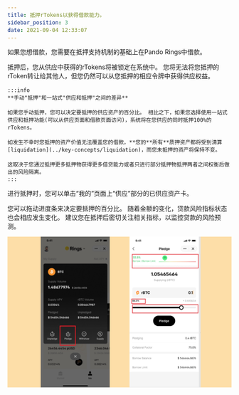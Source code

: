 ```yaml
---
title: 抵押rTokens以获得借款能力。
sidebar_position: 3
date: 2021-09-04 12:33:07
---
```


如果您想借款，您需要在抵押支持机制的基础上在Pando Rings中借款。

抵押后，您从供应中获得的rTokens将被锁定在系统中。 您将无法将您抵押的rToken转让给其他人，但您仍然可以从您抵押的相应令牌中获得供应权益。

````mdx-code-block
:::info
**手动"抵押"和一站式"供应和抵押"之间的差异**

如果您手动抵押，您可以决定要抵押的供应资产的百分比。 相比之下，如果您选择使用一站式供应和抵押功能(可以从供应页面和借款页面访问)，系统将在您供应的同时抵押100%的rTokens。

如发生不幸时您抵押的资产价值无法覆盖您的借款，**您的**所有**质押资产都将受到清算[liquidation](../key-concepts/liquidation)，而您未抵押的资产将保持不变。

这取决于您通过抵押更多抵押物获得更多借贷能力或者只进行部分抵押物抵押两者之间权衡后做出的风险隔离。
:::
````

进行抵押时，您可以单击“我的”页面上“供应”部分的已供应资产卡。

您可以拖动进度条来决定要抵押的百分比。 随着金额的变化，贷款风险指标状态也会相应发生变化。 建议您在抵押后密切关注相关指标，以监控贷款的风险预测。

![](../assets/pledge1.jpg)